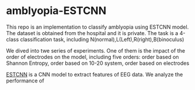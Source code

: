 # amblyopia-ESTCNN
This repo is an implementation to classify amblyopia using ESTCNN model.
The dataset is obtained from the hospital and it is private. The task is a 4-class classification task, including N(normal),L(Left),R(right),B(binoculus)

We dived into twe series of experiments. One of them is the impact of the order of electrodes on the model, including five orders: order based on Shannon Entropy, order based on 10-20 system, order based on electrodes

<a href = "https://doi.org/10.1109/TNNLS.2018.2886414">ESTCNN</a> is a CNN model to extract features of EEG data.
We analyze the performance of 